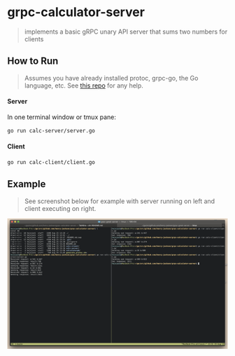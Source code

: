 # grpc-calculator-server
> implements a basic gRPC unary API server that sums two numbers for clients

## How to Run
> Assumes you have already installed protoc, grpc-go, the Go language, etc. See [this
> repo](https://github.com/protocolbuffers/protobuf) for any help.
#### Server
In one terminal window or tmux pane:
```sh
go run calc-server/server.go
```

#### Client
```sh
go run calc-client/client.go
```

## Example
> See screenshot below for example with server running on left and client
> executing on right.

![screenshot](images/screenshot.png)
